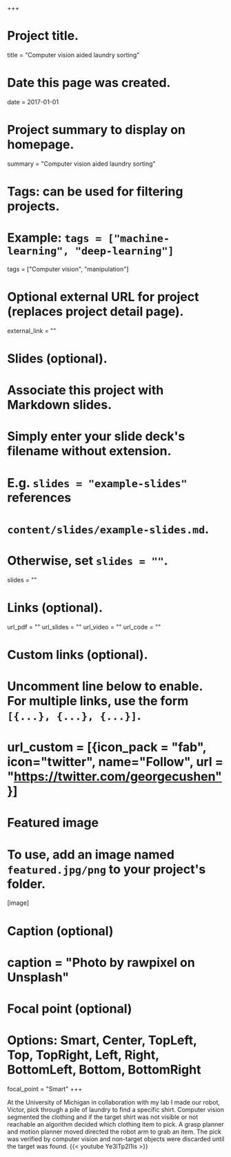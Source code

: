 +++
# Project title.
title = "Computer vision aided laundry sorting"

# Date this page was created.
date = 2017-01-01

# Project summary to display on homepage.
summary = "Computer vision aided laundry sorting"

# Tags: can be used for filtering projects.
# Example: `tags = ["machine-learning", "deep-learning"]`
tags = ["Computer vision", "manipulation"]

# Optional external URL for project (replaces project detail page).
external_link = ""

# Slides (optional).
#   Associate this project with Markdown slides.
#   Simply enter your slide deck's filename without extension.
#   E.g. `slides = "example-slides"` references 
#   `content/slides/example-slides.md`.
#   Otherwise, set `slides = ""`.
slides = ""

# Links (optional).
url_pdf = ""
url_slides = ""
url_video = ""
url_code = ""

# Custom links (optional).
#   Uncomment line below to enable. For multiple links, use the form `[{...}, {...}, {...}]`.
# url_custom = [{icon_pack = "fab", icon="twitter", name="Follow", url = "https://twitter.com/georgecushen"}]

# Featured image
# To use, add an image named `featured.jpg/png` to your project's folder. 
[image]
  # Caption (optional)
  # caption = "Photo by rawpixel on Unsplash"
  
  # Focal point (optional)
  # Options: Smart, Center, TopLeft, Top, TopRight, Left, Right, BottomLeft, Bottom, BottomRight
  focal_point = "Smart"
+++

At the University of Michigan in collaboration with my lab I made our robot, Victor, pick through a pile of laundry to find a specific shirt. Computer vision segmented the clothing and if the target shirt was not visible or not reachable an algorithm decided which clothing item to pick. A grasp planner and motion planner moved directed the robot arm to grab an item. The pick was verified by computer vision and non-target objects were discarded until the target was found.
{{< youtube Ye3lTp2l1is >}}
